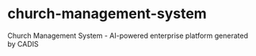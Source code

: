 # church-management-system
Church Management System - AI-powered enterprise platform generated by CADIS
